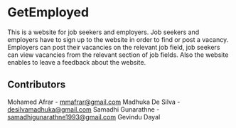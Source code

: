 # GetEmployed
This is a website for job seekers and employers. Job seekers and employers have to sign up to the website in order to find or post a vacancy. Employers can post their vacancies on the relevant job field, job seekers can view vacancies from the relevant section of job fields. Also the website enables to leave a feedback about the website.

Contributors
------------
Mohamed Afrar - mmafrar@gmail.com
Madhuka De Silva - desilvamadhuka@gmail.com
Samadhi Gunarathne - samadhigunarathne1993@gmail.com
Gevindu Dayal
